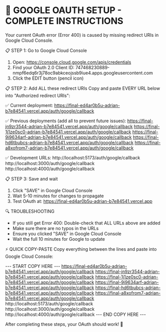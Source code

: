 🔧 GOOGLE OAUTH SETUP - COMPLETE INSTRUCTIONS
================================================

Your current OAuth error (Error 400) is caused by missing redirect URIs in Google Cloud Console.

📋 STEP 1: Go to Google Cloud Console
1. Open: https://console.cloud.google.com/apis/credentials
2. Find your OAuth 2.0 Client ID: 747468230889-nmpf6edq6r3j78oc9abkceojssb9iue4.apps.googleusercontent.com
3. Click the EDIT button (pencil icon)

📋 STEP 2: Add ALL these redirect URIs
Copy and paste EVERY URL below into "Authorized redirect URIs":

✅ Current deployment:
https://final-ed4ar0b5u-adrian-b7e84541.vercel.app/auth/google/callback

✅ Previous deployments (add all to prevent future issues):
https://final-jn9zr3544-adrian-b7e84541.vercel.app/auth/google/callback
https://final-1j1ze0sc0-adrian-b7e84541.vercel.app/auth/google/callback
https://final-9i9634arf-adrian-b7e84541.vercel.app/auth/google/callback
https://final-hd6tbubcs-adrian-b7e84541.vercel.app/auth/google/callback
https://final-a8xofrom7-adrian-b7e84541.vercel.app/auth/google/callback

✅ Development URLs:
http://localhost:5173/auth/google/callback
http://localhost:3000/auth/google/callback
http://localhost:4000/auth/google/callback

📋 STEP 3: Save and wait
1. Click "SAVE" in Google Cloud Console
2. Wait 5-10 minutes for changes to propagate
3. Test OAuth at: https://final-ed4ar0b5u-adrian-b7e84541.vercel.app

🔍 TROUBLESHOOTING
- If you still get Error 400: Double-check that ALL URLs above are added
- Make sure there are no typos in the URLs
- Ensure you clicked "SAVE" in Google Cloud Console
- Wait the full 10 minutes for Google to update

⚡ QUICK COPY-PASTE
Copy everything between the lines and paste into Google Cloud Console:

--- START COPY HERE ---
https://final-ed4ar0b5u-adrian-b7e84541.vercel.app/auth/google/callback
https://final-jn9zr3544-adrian-b7e84541.vercel.app/auth/google/callback
https://final-1j1ze0sc0-adrian-b7e84541.vercel.app/auth/google/callback
https://final-9i9634arf-adrian-b7e84541.vercel.app/auth/google/callback
https://final-hd6tbubcs-adrian-b7e84541.vercel.app/auth/google/callback
https://final-a8xofrom7-adrian-b7e84541.vercel.app/auth/google/callback
http://localhost:5173/auth/google/callback
http://localhost:3000/auth/google/callback
http://localhost:4000/auth/google/callback
--- END COPY HERE ---

After completing these steps, your OAuth should work! 🚀